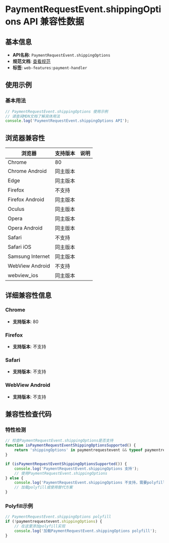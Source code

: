 # PaymentRequestEvent.shippingOptions API 兼容性数据

## 基本信息

- **API名称**: `PaymentRequestEvent.shippingOptions`
- **规范文档**: [查看规范](https://w3c.github.io/payment-handler/#shippingoptions-attribute)
- **标签**: `web-features:payment-handler`

## 使用示例

### 基本用法

```javascript
// PaymentRequestEvent.shippingOptions 使用示例
// 请查阅MDN文档了解具体用法
console.log('PaymentRequestEvent.shippingOptions API');
```

## 浏览器兼容性

| 浏览器 | 支持版本 | 说明 |
|--------|----------|------|
| Chrome | 80 |  |
| Chrome Android | 同主版本 |  |
| Edge | 同主版本 |  |
| Firefox | 不支持 |  |
| Firefox Android | 同主版本 |  |
| Oculus | 同主版本 |  |
| Opera | 同主版本 |  |
| Opera Android | 同主版本 |  |
| Safari | 不支持 |  |
| Safari iOS | 同主版本 |  |
| Samsung Internet | 同主版本 |  |
| WebView Android | 不支持 |  |
| webview_ios | 同主版本 |  |

## 详细兼容性信息

### Chrome

- **支持版本**: 80

### Firefox

- **支持版本**: 不支持

### Safari

- **支持版本**: 不支持

### WebView Android

- **支持版本**: 不支持

## 兼容性检查代码

### 特性检测

```javascript
// 检查PaymentRequestEvent.shippingOptions是否支持
function isPaymentRequestEventShippingOptionsSupported() {
    return 'shippingOptions' in paymentrequestevent && typeof paymentrequestevent.shippingOptions === 'function';
}

if (isPaymentRequestEventShippingOptionsSupported()) {
    console.log('PaymentRequestEvent.shippingOptions 支持');
    // 使用PaymentRequestEvent.shippingOptions
} else {
    console.log('PaymentRequestEvent.shippingOptions 不支持，需要polyfill');
    // 加载polyfill或使用替代方案
}
```

### Polyfill示例

```javascript
// PaymentRequestEvent.shippingOptions polyfill
if (!paymentrequestevent.shippingOptions) {
    // 在这里添加polyfill实现
    console.log('加载PaymentRequestEvent.shippingOptions polyfill');
}
```

